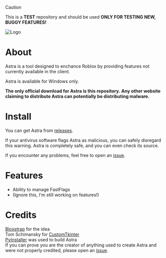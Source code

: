 >[!CAUTION]
>This is a **TEST** repository and should be used **ONLY FOR TESTING NEW, BUGGY FEATURES!**

![Logo](https://github.com/user-attachments/assets/c18d344c-fe85-4c50-ab2b-8b7f894d438e)


# About

Astra is a tool designed to enchance Roblox by providing features not currently available in the client.

Astra is available for Windows only.

**The only official download for Astra is this repository.**
**Any other website claiming to distribute Astra can potentially be distributing malware.**

# Install

You can get Astra from [releases](https://github.com/itstheguy4873/Astra/releases).

If your antivirus software flags Astra as malicious, you can safely disregard this warning. Astra is completely safe, and you can even check its source.

If you encounter any problems, feel free to open an [issue](https://github.com/itstheguy4873/Astra/issues).

# Features

* Ability to manage FastFlags
* (Ignore this, I'm still working on features!)

# Credits

[Bloxstrap](https://github.com/bloxstraplabs/bloxstrap/) for the idea\
Tom Schimansky for [CustomTkinter](https://github.com/TomSchimansky/CustomTkinter)\
[PyInstaller](https://pyinstaller.org/) was used to build Astra\
If you can prove you are the creator of anything used to create Astra and were not properly credited, please open an [issue](https://github.com/itstheguy4873/restrap/issues).

